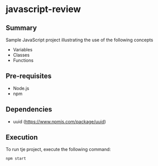 # javascript-review

## Summary

Sample JavaScript project illustrating the use of the following concepts
- Variables
- Classes
- Functions

## Pre-requisites
- Node.js
- npm

## Dependencies
- uuid (https://www.npmjs.com/package/uuid)

## Execution
To run tje project, execute the following command:
```bash
npm start
```

